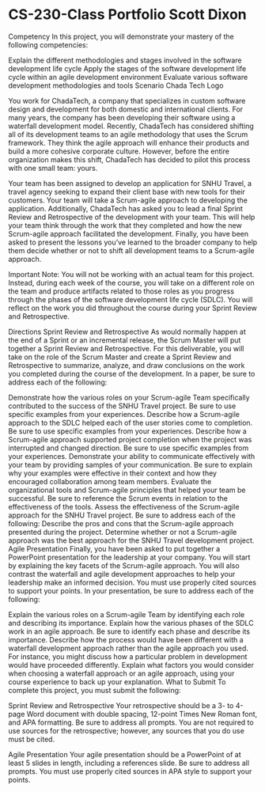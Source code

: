 # CS-230-Class Portfolio Scott Dixon
Competency
In this project, you will demonstrate your mastery of the following competencies:

Explain the different methodologies and stages involved in the software development life cycle
Apply the stages of the software development life cycle within an agile development environment
Evaluate various software development methodologies and tools
Scenario
Chada Tech Logo

You work for ChadaTech, a company that specializes in custom software design and development for both domestic and international clients. For many years, the company has been developing their software using a waterfall development model. Recently, ChadaTech has considered shifting all of its development teams to an agile methodology that uses the Scrum framework. They think the agile approach will enhance their products and build a more cohesive corporate culture. However, before the entire organization makes this shift, ChadaTech has decided to pilot this process with one small team: yours.

Your team has been assigned to develop an application for SNHU Travel, a travel agency seeking to expand their client base with new tools for their customers. Your team will take a Scrum-agile approach to developing the application. Additionally, ChadaTech has asked you to lead a final Sprint Review and Retrospective of the development with your team. This will help your team think through the work that they completed and how the new Scrum-agile approach facilitated the development. Finally, you have been asked to present the lessons you’ve learned to the broader company to help them decide whether or not to shift all development teams to a Scrum-agile approach.

Important Note: You will not be working with an actual team for this project. Instead, during each week of the course, you will take on a different role on the team and produce artifacts related to those roles as you progress through the phases of the software development life cycle (SDLC). You will reflect on the work you did throughout the course during your Sprint Review and Retrospective.

Directions
Sprint Review and Retrospective
As would normally happen at the end of a Sprint or an incremental release, the Scrum Master will put together a Sprint Review and Retrospective. For this deliverable, you will take on the role of the Scrum Master and create a Sprint Review and Retrospective to summarize, analyze, and draw conclusions on the work you completed during the course of the development. In a paper, be sure to address each of the following:

Demonstrate how the various roles on your Scrum-agile Team specifically contributed to the success of the SNHU Travel project. Be sure to use specific examples from your experiences.
Describe how a Scrum-agile approach to the SDLC helped each of the user stories come to completion. Be sure to use specific examples from your experiences.
Describe how a Scrum-agile approach supported project completion when the project was interrupted and changed direction. Be sure to use specific examples from your experiences.
Demonstrate your ability to communicate effectively with your team by providing samples of your communication. Be sure to explain why your examples were effective in their context and how they encouraged collaboration among team members.
Evaluate the organizational tools and Scrum-agile principles that helped your team be successful. Be sure to reference the Scrum events in relation to the effectiveness of the tools.
Assess the effectiveness of the Scrum-agile approach for the SNHU Travel project. Be sure to address each of the following:
Describe the pros and cons that the Scrum-agile approach presented during the project.
Determine whether or not a Scrum-agile approach was the best approach for the SNHU Travel development project.
Agile Presentation
Finally, you have been asked to put together a PowerPoint presentation for the leadership at your company. You will start by explaining the key facets of the Scrum-agile approach. You will also contrast the waterfall and agile development approaches to help your leadership make an informed decision. You must use properly cited sources to support your points. In your presentation, be sure to address each of the following:

Explain the various roles on a Scrum-agile Team by identifying each role and describing its importance.
Explain how the various phases of the SDLC work in an agile approach. Be sure to identify each phase and describe its importance.
Describe how the process would have been different with a waterfall development approach rather than the agile approach you used. For instance, you might discuss how a particular problem in development would have proceeded differently.
Explain what factors you would consider when choosing a waterfall approach or an agile approach, using your course experience to back up your explanation.
What to Submit
To complete this project, you must submit the following:

Sprint Review and Retrospective
Your retrospective should be a 3- to 4-page Word document with double spacing, 12-point Times New Roman font, and APA formatting. Be sure to address all prompts. You are not required to use sources for the retrospective; however, any sources that you do use must be cited.

Agile Presentation
Your agile presentation should be a PowerPoint of at least 5 slides in length, including a references slide. Be sure to address all prompts. You must use properly cited sources in APA style to support your points.
